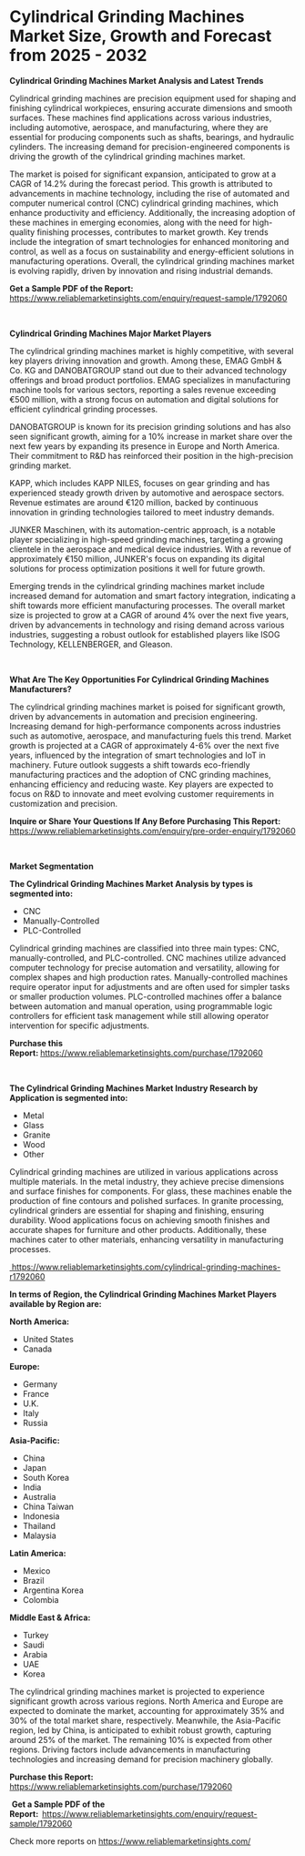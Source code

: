 <p><h1>Cylindrical Grinding Machines Market Size, Growth and Forecast from 2025 - 2032</h1></p><p><strong>Cylindrical Grinding Machines Market Analysis and Latest Trends</strong></p>
<p><p>Cylindrical grinding machines are precision equipment used for shaping and finishing cylindrical workpieces, ensuring accurate dimensions and smooth surfaces. These machines find applications across various industries, including automotive, aerospace, and manufacturing, where they are essential for producing components such as shafts, bearings, and hydraulic cylinders. The increasing demand for precision-engineered components is driving the growth of the cylindrical grinding machines market.</p><p>The market is poised for significant expansion, anticipated to grow at a CAGR of 14.2% during the forecast period. This growth is attributed to advancements in machine technology, including the rise of automated and computer numerical control (CNC) cylindrical grinding machines, which enhance productivity and efficiency. Additionally, the increasing adoption of these machines in emerging economies, along with the need for high-quality finishing processes, contributes to market growth. Key trends include the integration of smart technologies for enhanced monitoring and control, as well as a focus on sustainability and energy-efficient solutions in manufacturing operations. Overall, the cylindrical grinding machines market is evolving rapidly, driven by innovation and rising industrial demands.</p></p>
<p><strong>Get a Sample PDF of the Report:&nbsp;</strong> <a href="https://www.reliablemarketinsights.com/enquiry/request-sample/1792060?utm_campaign=2443&utm_medium=2&utm_source=Github&utm_content=ia&utm_term=20022025&utm_id=cylindrical-grinding-machines">https://www.reliablemarketinsights.com/enquiry/request-sample/1792060</a></p>
<p>&nbsp;</p>
<p><strong>Cylindrical Grinding Machines Major Market Players</strong></p>
<p><p>The cylindrical grinding machines market is highly competitive, with several key players driving innovation and growth. Among these, EMAG GmbH & Co. KG and DANOBATGROUP stand out due to their advanced technology offerings and broad product portfolios. EMAG specializes in manufacturing machine tools for various sectors, reporting a sales revenue exceeding €500 million, with a strong focus on automation and digital solutions for efficient cylindrical grinding processes.</p><p>DANOBATGROUP is known for its precision grinding solutions and has also seen significant growth, aiming for a 10% increase in market share over the next few years by expanding its presence in Europe and North America. Their commitment to R&D has reinforced their position in the high-precision grinding market.</p><p>KAPP, which includes KAPP NILES, focuses on gear grinding and has experienced steady growth driven by automotive and aerospace sectors. Revenue estimates are around €120 million, backed by continuous innovation in grinding technologies tailored to meet industry demands.</p><p>JUNKER Maschinen, with its automation-centric approach, is a notable player specializing in high-speed grinding machines, targeting a growing clientele in the aerospace and medical device industries. With a revenue of approximately €150 million, JUNKER's focus on expanding its digital solutions for process optimization positions it well for future growth.</p><p>Emerging trends in the cylindrical grinding machines market include increased demand for automation and smart factory integration, indicating a shift towards more efficient manufacturing processes. The overall market size is projected to grow at a CAGR of around 4% over the next five years, driven by advancements in technology and rising demand across various industries, suggesting a robust outlook for established players like  ISOG Technology, KELLENBERGER, and Gleason.</p></p>
<p>&nbsp;</p>
<p><strong>What Are The Key Opportunities For Cylindrical Grinding Machines Manufacturers?</strong></p>
<p><p>The cylindrical grinding machines market is poised for significant growth, driven by advancements in automation and precision engineering. Increasing demand for high-performance components across industries such as automotive, aerospace, and manufacturing fuels this trend. Market growth is projected at a CAGR of approximately 4-6% over the next five years, influenced by the integration of smart technologies and IoT in machinery. Future outlook suggests a shift towards eco-friendly manufacturing practices and the adoption of CNC grinding machines, enhancing efficiency and reducing waste. Key players are expected to focus on R&D to innovate and meet evolving customer requirements in customization and precision.</p></p>
<p><strong>Inquire or Share Your Questions If Any Before Purchasing This Report:</strong> <a href="https://www.reliablemarketinsights.com/enquiry/pre-order-enquiry/1792060?utm_campaign=2443&utm_medium=2&utm_source=Github&utm_content=ia&utm_term=20022025&utm_id=cylindrical-grinding-machines">https://www.reliablemarketinsights.com/enquiry/pre-order-enquiry/1792060</a></p>
<p>&nbsp;</p>
<p><strong>Market Segmentation</strong></p>
<p><strong>The Cylindrical Grinding Machines Market Analysis by types is segmented into:</strong></p>
<p><ul><li>CNC</li><li>Manually-Controlled</li><li>PLC-Controlled</li></ul></p>
<p><p>Cylindrical grinding machines are classified into three main types: CNC, manually-controlled, and PLC-controlled. CNC machines utilize advanced computer technology for precise automation and versatility, allowing for complex shapes and high production rates. Manually-controlled machines require operator input for adjustments and are often used for simpler tasks or smaller production volumes. PLC-controlled machines offer a balance between automation and manual operation, using programmable logic controllers for efficient task management while still allowing operator intervention for specific adjustments.</p></p>
<p><strong>Purchase this Report:&nbsp;</strong><a href="https://www.reliablemarketinsights.com/purchase/1792060?utm_campaign=2443&utm_medium=2&utm_source=Github&utm_content=ia&utm_term=20022025&utm_id=cylindrical-grinding-machines">https://www.reliablemarketinsights.com/purchase/1792060</a></p>
<p>&nbsp;</p>
<p><strong>The Cylindrical Grinding Machines Market Industry Research by Application is segmented into:</strong></p>
<p><ul><li>Metal</li><li>Glass</li><li>Granite</li><li>Wood</li><li>Other</li></ul></p>
<p><p>Cylindrical grinding machines are utilized in various applications across multiple materials. In the metal industry, they achieve precise dimensions and surface finishes for components. For glass, these machines enable the production of fine contours and polished surfaces. In granite processing, cylindrical grinders are essential for shaping and finishing, ensuring durability. Wood applications focus on achieving smooth finishes and accurate shapes for furniture and other products. Additionally, these machines cater to other materials, enhancing versatility in manufacturing processes.</p></p>
<p><a href="https://www.reliablemarketinsights.com/cylindrical-grinding-machines-r1792060?utm_campaign=2443&utm_medium=2&utm_source=Github&utm_content=ia&utm_term=20022025&utm_id=cylindrical-grinding-machines">&nbsp;https://www.reliablemarketinsights.com/cylindrical-grinding-machines-r1792060</a></p>
<p><strong>In terms of Region, the Cylindrical Grinding Machines Market Players available by Region are:</strong></p>
<p>
    <p> <strong> North America: </strong>
        <ul>
            <li>United States</li>
            <li>Canada</li>
        </ul>
        </p> 
    <p> <strong> Europe: </strong>
        <ul>
            <li>Germany</li>
            <li>France</li>
            <li>U.K.</li>
            <li>Italy</li>
            <li>Russia</li>
        </ul>
        </p> 
    <p> <strong> Asia-Pacific: </strong>
        <ul>
            <li>China</li>
            <li>Japan</li>
            <li>South Korea</li>
            <li>India</li>
            <li>Australia</li>
            <li>China Taiwan</li>
            <li>Indonesia</li>
            <li>Thailand</li>
            <li>Malaysia</li>
        </ul>
        </p> 
    <p> <strong> Latin America: </strong>
        <ul>
            <li>Mexico</li>
            <li>Brazil</li>
            <li>Argentina Korea</li>
            <li>Colombia</li>
        </ul>
        </p> 
    <p> <strong> Middle East & Africa: </strong>
        <ul>
            <li>Turkey</li>
            <li>Saudi</li>
            <li>Arabia</li>
            <li>UAE</li>
            <li>Korea</li>
        </ul>
    </p>
    </p>
<p><p>The cylindrical grinding machines market is projected to experience significant growth across various regions. North America and Europe are expected to dominate the market, accounting for approximately 35% and 30% of the total market share, respectively. Meanwhile, the Asia-Pacific region, led by China, is anticipated to exhibit robust growth, capturing around 25% of the market. The remaining 10% is expected from other regions. Driving factors include advancements in manufacturing technologies and increasing demand for precision machinery globally.</p></p>
<p><strong>Purchase this Report: </strong><a href="https://www.reliablemarketinsights.com/purchase/1792060?utm_campaign=2443&utm_medium=2&utm_source=Github&utm_content=ia&utm_term=20022025&utm_id=cylindrical-grinding-machines">https://www.reliablemarketinsights.com/purchase/1792060</a></p>
<p>&nbsp;<strong>Get a Sample PDF of the Report:&nbsp;&nbsp;</strong><a href="https://www.reliablemarketinsights.com/enquiry/request-sample/1792060?utm_campaign=2443&utm_medium=2&utm_source=Github&utm_content=ia&utm_term=20022025&utm_id=cylindrical-grinding-machines">https://www.reliablemarketinsights.com/enquiry/request-sample/1792060</a></p>
<p><strong></strong></p>
<p>Check more reports on <a href="https://www.reliablemarketinsights.com/?utm_campaign=2443&utm_medium=2&utm_source=Github&utm_content=ia&utm_term=20022025&utm_id=cylindrical-grinding-machines">https://www.reliablemarketinsights.com/</a></p>